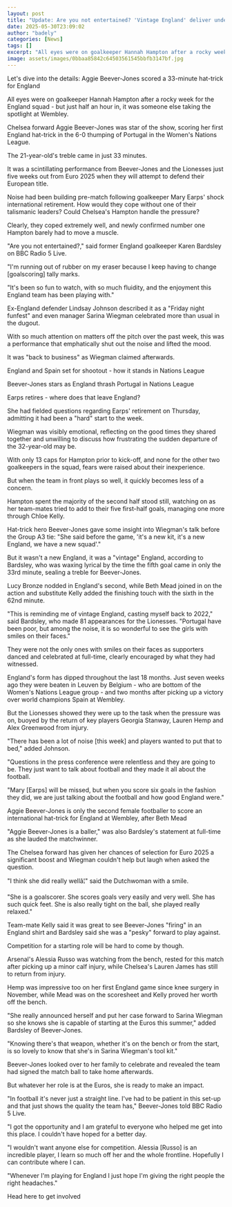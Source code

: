```yaml
---
layout: post
title: "Update: Are you not entertained? 'Vintage England' deliver under pressure"
date: 2025-05-30T23:09:02
author: "badely"
categories: [News]
tags: []
excerpt: "All eyes were on goalkeeper Hannah Hampton after a rocky week for the England squad - but just half an hour in, it was someone else taking the spotlig"
image: assets/images/0bbaa85842c64503561545bbfb3147bf.jpg
---
```


Let's dive into the details: Aggie Beever-Jones scored a 33-minute hat-trick for England 

All eyes were on goalkeeper Hannah Hampton after a rocky week for the England squad - but just half an hour in, it was someone else taking the spotlight at Wembley.

Chelsea forward Aggie Beever-Jones was star of the show, scoring her first England hat-trick in the 6-0 thumping of Portugal in the Women's Nations League.

The 21-year-old's treble came in just 33 minutes.

It was a scintillating performance from Beever-Jones and the Lionesses just five weeks out from Euro 2025 when they will attempt to defend their European title.

Noise had been building pre-match following goalkeeper Mary Earps' shock international retirement. How would they cope without one of their talismanic leaders? Could Chelsea's Hampton handle the pressure?

Clearly, they coped extremely well, and newly confirmed number one Hampton barely had to move a muscle. 

"Are you not entertained?," said former England goalkeeper Karen Bardsley on BBC Radio 5 Live.

"I'm running out of rubber on my eraser because I keep having to change [goalscoring] tally marks.

"It's been so fun to watch, with so much fluidity, and the enjoyment this England team has been playing with."

Ex-England defender Lindsay Johnson described it as a "Friday night funfest" and even manager Sarina Wiegman celebrated more than usual in the dugout.

With so much attention on matters off the pitch over the past week, this was a performance that emphatically shut out the noise and lifted the mood.

It was "back to business" as Wiegman claimed afterwards.

England and Spain set for shootout - how it stands in Nations League

Beever-Jones stars as England thrash Portugal in Nations League

Earps retires - where does that leave England?

She had fielded questions regarding Earps' retirement on Thursday, admitting it had been a "hard" start to the week.

Wiegman was visibly emotional, reflecting on the good times they shared together and unwilling to discuss how frustrating the sudden departure of the 32-year-old may be.

With only 13 caps for Hampton prior to kick-off, and none for the other two goalkeepers in the squad, fears were raised about their inexperience.

But when the team in front plays so well, it quickly becomes less of a concern. 

Hampton spent the majority of the second half stood still, watching on as her team-mates tried to add to their five first-half goals, managing one more through Chloe Kelly.

Hat-trick hero Beever-Jones gave some insight into Wiegman's talk before the Group A3 tie: "She said before the game, 'it's a new kit, it's a new England, we have a new squad'."

But it wasn't a new England, it was a "vintage" England, according to Bardsley, who was waxing lyrical by the time the fifth goal came in only the 33rd minute, sealing a treble for Beever-Jones.

Lucy Bronze nodded in England's second, while Beth Mead joined in on the action and substitute Kelly added the finishing touch with the sixth in the 62nd minute.

"This is reminding me of vintage England, casting myself back to 2022," said Bardsley, who made 81 appearances for the Lionesses. "Portugal have been poor, but among the noise, it is so wonderful to see the girls with smiles on their faces."

They were not the only ones with smiles on their faces as supporters danced and celebrated at full-time, clearly encouraged by what they had witnessed.

England's form has dipped throughout the last 18 months. Just seven weeks ago they were beaten in Leuven by Belgium - who are bottom of the Women's Nations League group - and two months after picking up a victory over world champions Spain at Wembley.

But the Lionesses showed they were up to the task when the pressure was on, buoyed by the return of key players Georgia Stanway, Lauren Hemp and Alex Greenwood from injury.

"There has been a lot of noise [this week] and players wanted to put that to bed," added Johnson.

"Questions in the press conference were relentless and they are going to be. They just want to talk about football and they made it all about the football.

"Mary [Earps] will be missed, but when you score six goals in the fashion they did, we are just talking about the football and how good England were."

Aggie Beever-Jones is only the second female footballer to score an international hat-trick for England at Wembley, after Beth Mead

"Aggie Beever-Jones is a baller," was also Bardsley's statement at full-time as she lauded the matchwinner.

The Chelsea forward has given her chances of selection for Euro 2025 a significant boost and Wiegman couldn't help but laugh when asked the question.

"I think she did really wellâ¦" said the Dutchwoman with a smile.

"She is a goalscorer. She scores goals very easily and very well. She has such quick feet. She is also really tight on the ball, she played really relaxed."

Team-mate Kelly said it was great to see Beever-Jones "firing" in an England shirt and Bardsley said she was a "pesky" forward to play against.

Competition for a starting role will be hard to come by though. 

Arsenal's Alessia Russo was watching from the bench, rested for this match after picking up a minor calf injury, while Chelsea's Lauren James has still to return from injury.

Hemp was impressive too on her first England game since knee surgery in November, while Mead was on the scoresheet and Kelly proved her worth off the bench.

"She really announced herself and put her case forward to Sarina Wiegman so she knows she is capable of starting at the Euros this summer," added Bardsley of Beever-Jones.

"Knowing there's that weapon, whether it's on the bench or from the start, is so lovely to know that she's in Sarina Wiegman's tool kit."

Beever-Jones looked over to her family to celebrate and revealed the team had signed the match ball to take home afterwards.

But whatever her role is at the Euros, she is ready to make an impact.

"In football it's never just a straight line. I've had to be patient in this set-up and that just shows the quality the team has," Beever-Jones told BBC Radio 5 Live.

"I got the opportunity and I am grateful to everyone who helped me get into this place. I couldn't have hoped for a better day.

"I wouldn't want anyone else for competition. Alessia [Russo] is an incredible player, I learn so much off her and the whole frontline. Hopefully I can contribute where I can.

"Whenever I'm playing for England I just hope I'm giving the right people the right headaches."

Head here to get involved

